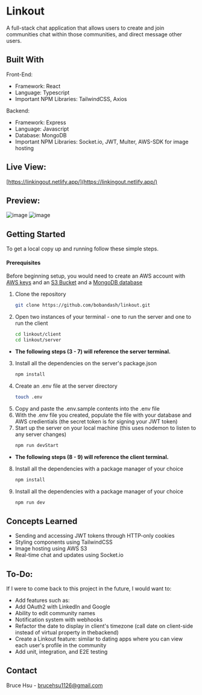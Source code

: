 # Linkout
A full-stack chat application that allows users to create and join communities chat within those communities, and direct message other users.

## Built With
Front-End:
- Framework: React
- Language: Typescript
- Important NPM Libraries: TailwindCSS, Axios
  
Backend:
- Framework: Express
- Language: Javascript
- Database: MongoDB
- Important NPM Libraries: Socket.io, JWT, Multer, AWS-SDK for image hosting

## Live View:
[https://linkingout.netlify.app/](https://linkingout.netlify.app/)

## Preview:
![image](https://github.com/bobandash/linkout/assets/74850332/24835838-70d7-4563-8196-009a820bf8ba)
![image](https://github.com/bobandash/linkout/assets/74850332/03569857-76e8-451c-a909-0ea5bbe30b65)

## Getting Started
To get a local copy up and running follow these simple steps.
#### Prerequisites
Before beginning setup, you would need to create an AWS account with [AWS keys](https://medium.com/@jannden/how-to-get-aws-access-keys-81cad0366418) and an [S3 Bucket](https://docs.aws.amazon.com/AmazonS3/latest/userguide/creating-bucket.html) and a [MongoDB database](https://www.mongodb.com/resources/products/fundamentals/create-database)
1. Clone the repository
    ```sh
    git clone https://github.com/bobandash/linkout.git
    ```
2. Open two instances of your terminal - one to run the server and one to run the client
    ```sh
    cd linkout/client
    cd linkout/server
    ```
-  **The following steps (3 - 7) will reference the server terminal.**
3. Install all the dependencies on the server's package.json
    ```sh
    npm install
    ```
4. Create an .env file at the server directory
    ```sh
    touch .env
    ```
5. Copy and paste the .env.sample contents into the .env file
6. With the .env file you created, populate the file with your database and AWS credientials (the secret token is for signing your JWT token)
7. Start up the server on your local machine (this uses nodemon to listen to any server changes)
    ```sh
    npm run devStart
    ```
-  **The following steps (8 - 9) will reference the client terminal.**
8. Install all the dependencies with a package manager of your choice
    ```sh
    npm install
    ```
9. Install all the dependencies with a package manager of your choice
    ```sh
    npm run dev
    ```

## Concepts Learned
- Sending and accessing JWT tokens through HTTP-only cookies
- Styling components using TailwindCSS
- Image hosting using AWS S3
- Real-time chat and updates using Socket.io

## To-Do:
If I were to come back to this project in the future, I would want to:
- Add features such as:
- Add OAuth2 with LinkedIn and Google
- Ability to edit community names
- Notification system with webhooks
- Refactor the date to display in client's timezone (call date on client-side instead of virtual property in thebackend)
- Create a Linkout feature: similar to dating apps where you can view each user's profile in the community
- Add unit, integration, and E2E testing

## Contact
Bruce Hsu - brucehsu1126@gmail.com
